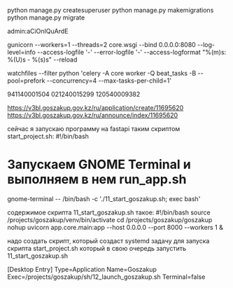 python manage.py createsuperuser
python manage.py makemigrations
python manage.py migrate

admin:aCiOnIQuArdE

gunicorn --workers=1 --threads=2 core.wsgi --bind 0.0.0.0:8080 --log-level=info --access-logfile '-' --error-logfile '-' --access-logformat "%(m)s: %(U)s - %(s)s" --reload

watchfiles --filter python 'celery -A core worker -Q beat_tasks -B --pool=prefork --concurrency=4 --max-tasks-per-child=1'

941140001504
021240015299
120540009382

https://v3bl.goszakup.gov.kz/ru/application/create/11695620
https://v3bl.goszakup.gov.kz/ru/announce/index/11695620


сейчас я запускаю программу на fastapi таким скриптом start_project.sh:
#!/bin/bash
# Запускаем GNOME Terminal и выполняем в нем run_app.sh
gnome-terminal -- /bin/bash -c './11_start_goszakup.sh; exec bash'

содержимое скрипта 11_start_goszakup.sh такое:
#!/bin/bash
source /projects/goszakup/venv/bin/activate
cd /projects/goszakup/goszakup
nohup uvicorn app.core.main:app --host 0.0.0.0 --port 8000 --workers 1 &

надо создать скрипт, который создаст systemd задачу для запуска скрипта start_project.sh
который в свою очередь запустить 11_start_goszakup.sh

[Desktop Entry]
Type=Application
Name=Goszakup
Exec=/projects/goszakup/sh/12_launch_goszakup.sh
Terminal=false
